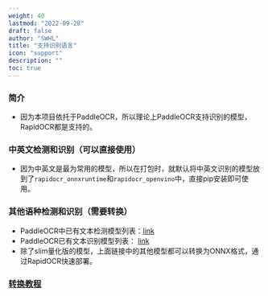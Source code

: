 ```yaml
---
weight: 40
lastmod: "2022-09-28"
draft: false
author: "SWHL"
title: "支持识别语言"
icon: "support"
description: ""
toc: true
---
```


### 简介
- 因为本项目依托于PaddleOCR，所以理论上PaddleOCR支持识别的模型，RapidOCR都是支持的。

### 中英文检测和识别（可以直接使用）
- 因为中英文是最为常用的模型，所以在打包时，就默认将中英文识别的模型放到了`rapidocr_onnxruntime`和`rapidocr_openvino`中，直接pip安装即可使用。

### 其他语种检测和识别（需要转换）
- PaddleOCR中已有文本检测模型列表：[link](https://github.com/PaddlePaddle/PaddleOCR/blob/release/2.6/doc/doc_ch/models_list.md#1-%E6%96%87%E6%9C%AC%E6%A3%80%E6%B5%8B%E6%A8%A1%E5%9E%8B)
- PaddleOCR已有文本识别模型列表： [link](https://github.com/PaddlePaddle/PaddleOCR/blob/release/2.6/doc/doc_ch/models_list.md#2-%E6%96%87%E6%9C%AC%E8%AF%86%E5%88%AB%E6%A8%A1%E5%9E%8B)
- 除了slim量化版的模型，上面链接中的其他模型都可以转换为ONNX格式，通过RapidOCR快速部署。

### [转换教程](./convert_model.md)